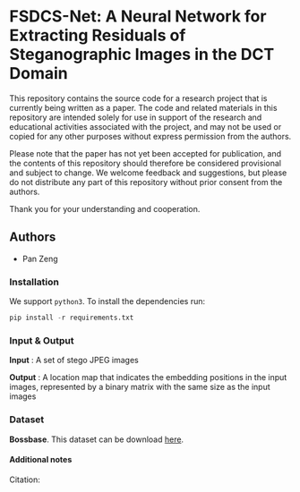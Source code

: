 #  FSDCS-Net: A Neural Network for Extracting Residuals of Steganographic Images in the DCT Domain

This repository contains the source code for a research project that is currently being written as a paper. The code and related materials in this repository are intended solely for use in support of the research and educational activities associated with the project, and may not be used or copied for any other purposes without express permission from the authors.

Please note that the paper has not yet been accepted for publication, and the contents of this repository should therefore be considered provisional and subject to change. We welcome feedback and suggestions, but please do not distribute any part of this repository without prior consent from the authors.

Thank you for your understanding and cooperation.

 ## Authors

- Pan Zeng



### Installation

We support `python3`. To install the dependencies run:

```python
pip install -r requirements.txt
```

###  Input & Output

**Input**  : A set of stego JPEG images

**Output** : A location map that indicates the embedding positions in the input images,
represented by a binary matrix with the same size as the input images

### Dataset

**Bossbase**. This dataset can be download [here](http://agents.fel.cvut.cz/stegodata/).

#### Additional notes

Citation:
